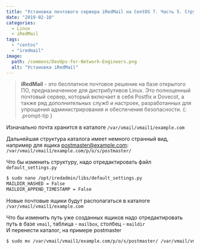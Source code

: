 ```yaml
---
title: "Установка почтового сервера iRedMail на CentOS 7. Часть 5. Структура хранения виртуальных ящиков"
date: "2019-02-10"
categories: 
  - Linux
  - iRedMail
tags: 
  - "centos"
  - "iredmail"
image:
  path: /commons/DevOps-for-Network-Engineers.png
  alt: "Установка iRedMail"
---
```


> **iRedMail** - это бесплатное почтовое решение на базе открытого ПО, предназначенное для дистрибутивов Linux. Это полноценный почтовый сервер, который включает в себя Postfix и Dovecot, а также ряд дополнительных служб и настроек, разработанных для упрощения администрирования и обеспечения безопасности.
{: .prompt-tip }

Изначально почта хранится в каталоге `/var/vmail/vmail1/example.com`

Дальнейшая структура каталога имеет немного странный вид, например для ящика postmaster@example.com: `/var/vmail/vmail1/example.com/p/o/s/postmaster/`

Что бы изменить структуру, надо отредактировать файл `default_settings.py`

```sh
$ sudo nano /opt/iredadmin/libs/default_settings.py
MAILDIR_HASHED = False
MAILDIR_APPEND_TIMESTAMP = False
```

Новые почтовые ящики будут располагаться в каталоге `/var/vmail/vmail1/example.com`

Что бы изменить путь уже созданных ящиков надо отредактировать путь в базе `vmail`, таблица - `mailbox`, столбец - `maildir`  
И перенести каталог, на примере postmaster

```sh
$ sudo mv /var/vmail/vmail1/example.com/p/o/s/postmaster/ /var/vmail/vmail1/example.com/postmaster/
```
